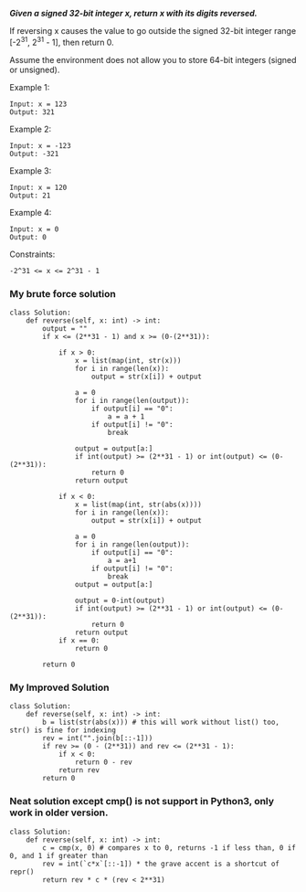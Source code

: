 ***Given a signed 32-bit integer x, return x with its digits reversed.***

If reversing x causes the value to go outside the signed 32-bit integer range [-2<sup>31</sup>, 2<sup>31</sup> - 1], then return 0.

Assume the environment does not allow you to store 64-bit integers (signed or unsigned).

Example 1:
```
Input: x = 123
Output: 321
```
Example 2:
```
Input: x = -123
Output: -321
```
Example 3:
```
Input: x = 120
Output: 21
```
Example 4:
```
Input: x = 0
Output: 0
```
Constraints:
```
-2^31 <= x <= 2^31 - 1
```

### My brute force solution
```python3
class Solution:
    def reverse(self, x: int) -> int:
        output = ""
        if x <= (2**31 - 1) and x >= (0-(2**31)):
            
            if x > 0:
                x = list(map(int, str(x)))
                for i in range(len(x)):
                    output = str(x[i]) + output
                    
                a = 0
                for i in range(len(output)):
                    if output[i] == "0":
                        a = a + 1 
                    if output[i] != "0":
                        break
                        
                output = output[a:]
                if int(output) >= (2**31 - 1) or int(output) <= (0-(2**31)):
                    return 0
                return output
            
            if x < 0:
                x = list(map(int, str(abs(x))))
                for i in range(len(x)):
                    output = str(x[i]) + output
                
                a = 0
                for i in range(len(output)):
                    if output[i] == "0":
                        a = a+1
                    if output[i] != "0":
                        break
                output = output[a:]

                output = 0-int(output)
                if int(output) >= (2**31 - 1) or int(output) <= (0-(2**31)):
                    return 0
                return output
            if x == 0:
                return 0
            
        return 0               
```
### My Improved Solution
```python3
class Solution:
    def reverse(self, x: int) -> int:
        b = list(str(abs(x))) # this will work without list() too, str() is fine for indexing
        rev = int("".join(b[::-1])) 
        if rev >= (0 - (2**31)) and rev <= (2**31 - 1):
            if x < 0:
                return 0 - rev
            return rev   
        return 0  
```
### Neat solution except cmp() is not support in Python3, only work in older version.
```python3
class Solution:
    def reverse(self, x: int) -> int:
        c = cmp(x, 0) # compares x to 0, returns -1 if less than, 0 if 0, and 1 if greater than
        rev = int(`c*x`[::-1]) * the grave accent is a shortcut of repr()
        return rev * c * (rev < 2**31)
```
